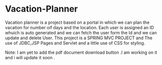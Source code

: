 # Vacation-Planner
Vacation planner is a project based on a portal in which  we can plan the vacation for number oif days and the location.
Each user is assigned an ID whuich is auto generated  and we can fetch the user form the Id and we can update and delete User.
This project is a SPRING MVC PROJECT and The use of JDBC,JSP Pages and Servlet and a little use of CSS for styling. 




Note:
I am yet to add the pdf document download button .I am working on it and i will update it soon .
